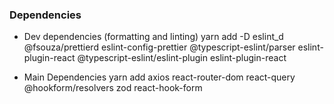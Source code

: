 ### Dependencies

- Dev dependencies (formatting and linting)
  yarn add -D eslint_d @fsouza/prettierd eslint-config-prettier @typescript-eslint/parser eslint-plugin-react @typescript-eslint/eslint-plugin eslint-plugin-react

- Main Dependencies
  yarn add axios react-router-dom react-query @hookform/resolvers zod react-hook-form
